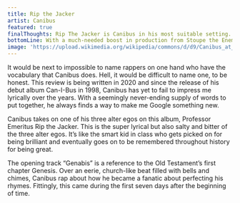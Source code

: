 ```yaml
---
title: Rip the Jacker
artist: Canibus
featured: true
finalThoughts: Rip The Jacker is Canibus in his most suitable setting. Rapping complex, scientific bars over sinister and ghostly beats that allow him to project his vision upon the listener. He’s always had the ability to rhyme words that almost appear to be made-up, but he finally found a way to combine that with superb production from Stoupe. This album is one of Canibus' best projects to date.
bottomLine: With a much-needed boost in production from Stoupe the Enemy of Mankind, Rip the Jacker showcases the lyrical mastermind that Canibus is and delivers some of his best work.
image: 'https://upload.wikimedia.org/wikipedia/commons/d/d9/Canibus_at_Amager_Bio_4.jpg'
---
```


It would be next to impossible to name rappers on one hand who have the vocabulary that Canibus does. Hell, it would be difficult to name one, to be honest. This review is being written in 2020 and since the release of his debut album Can-I-Bus in 1998, Canibus has yet to fail to impress me lyrically over the years. With a seemingly never-ending supply of words to put together, he always finds a way to make me Google something new.

Canibus takes on one of his three alter egos on this album, Professor Emeritus Rip the Jacker. This is the super lyrical but also salty and bitter of the three alter egos. It’s like the smart kid in class who gets picked on for being brilliant and eventually goes on to be remembered throughout history for being great.

The opening track “Genabis” is a reference to the Old Testament’s first chapter Genesis. Over an eerie, church-like beat filled with bells and chimes, Canibus rap about how he became a fanatic about perfecting his rhymes. Fittingly, this came during the first seven days after the beginning of time.
